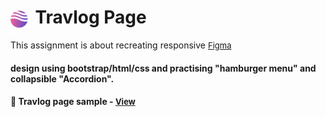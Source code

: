 # <span><img src="./images/logo-logo.png" alt=“Travlog” style="height: 1em; vertical-align: middle;"></span> Travlog Page

This assignment is about recreating responsive <a href="https://www.figma.com/community/file/1242383980771579992" style="font-size:small;">Figma</a><h4> design using bootstrap/html/css and practising "hamburger menu" and collapsible "Accordion". 

<h4>🔹 Travlog page sample - <a href="https://simonakom.github.io/travlog-landing-page/travlog.html" style="font-size:small;">View</a><h4>

